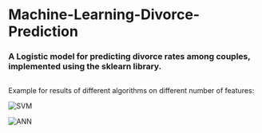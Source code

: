 # Machine-Learning-Divorce-Prediction
### A Logistic model for predicting divorce rates among couples, implemented using the sklearn library.

##
Example for results of different algorithms on different number of features:

![SVM](https://user-images.githubusercontent.com/38184193/92475995-f3022e80-f1e6-11ea-80ea-fe003ec3b755.png)


![ANN](https://user-images.githubusercontent.com/38184193/92475998-f4335b80-f1e6-11ea-8580-fb78deb16398.png)
